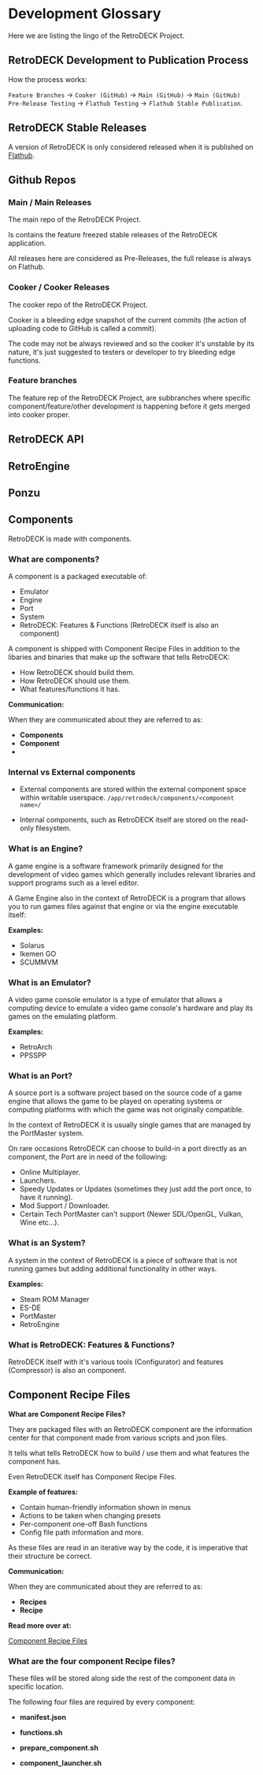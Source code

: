# Development Glossary 

Here we are listing the lingo of the RetroDECK Project.

## RetroDECK Development to Publication Process 

How the process works:

`Feature Branches` -> `Cooker (GitHub)` -> `Main (GitHub)` -> `Main (GitHub) Pre-Release Testing` ->  `Flathub Testing` -> `Flathub Stable Publication`.

## RetroDECK Stable Releases

A version of RetroDECK is only considered released when it is published on [Flathub](https://flathub.org/apps/net.retrodeck.retrodeck).

## Github Repos

### Main / Main Releases

The main repo of the RetroDECK Project.

Is contains the feature freezed stable releases of the RetroDECK application. 

All releases here are considered as Pre-Releases, the full release is always on Flathub.

### Cooker / Cooker Releases

The cooker repo of the RetroDECK Project.

Cooker is a bleeding edge snapshot of the current commits (the action of uploading code to GitHub is called a commit).

The code may not be always reviewed and so the cooker it's unstable by its nature, it's just suggested to testers or developer to try bleeding edge functions.

### Feature branches

The feature rep of the RetroDECK Project, are subbranches where specific component/feature/other development is happening before it gets merged into cooker proper.

## RetroDECK API

## RetroEngine

## Ponzu

## Components

RetroDECK is made with components.

### What are components?

A component is a packaged executable of:

- Emulator
- Engine
- Port
- System
- RetroDECK: Features & Functions (RetroDECK itself is also an component)

A component is shipped with Component Recipe Files in addition to the libaries and binaries that make up the software that tells RetroDECK:

- How RetroDECK should build them.
- How RetroDECK should use them.
- What features/functions it has.

**Communication:**

When they are communicated about they are referred to as: 

- **Components** 
- **<Component Name> Component** 
- **<Component Name>** 

### Internal vs External components

- External components are stored within the external component space within writable userspace. `/app/retrodeck/components/<component name>/`

- Internal components, such as RetroDECK itself are stored on the read-only filesystem.

### What is an Engine?

A game engine is a software framework primarily designed for the development of video games which generally includes relevant libraries and support programs such as a level editor.

A Game Engine also in the context of RetroDECK is a program that allows you to run games files against that engine or via the engine executable itself:

**Examples:** 

- Solarus
- Ikemen GO 
- SCUMMVM

### What is an Emulator?

A video game console emulator is a type of emulator that allows a computing device to emulate a video game console's hardware and play its games on the emulating platform.

**Examples:**

- RetroArch
- PPSSPP

### What is an Port?

A source port is a software project based on the source code of a game engine that allows the game to be played on operating systems or computing platforms with which the game was not originally compatible. 

In the context of RetroDECK it is usually single games that are managed by the PortMaster system. 

On rare occasions RetroDECK can choose to build-in a port directly as an component, the Port are in need of the following:

- Online Multiplayer.
- Launchers.
- Speedy Updates or Updates (sometimes they just add the port once, to have it running).
- Mod Support / Downloader.
- Certain Tech PortMaster can't support (Newer SDL/OpenGL, Vulkan, Wine etc...).


### What is an System?

A system in the context of RetroDECK is a piece of software that is not running games but adding additional functionality in other ways.

**Examples:**

- Steam ROM Manager
- ES-DE
- PortMaster
- RetroEngine

### What is RetroDECK: Features & Functions?

RetroDECK itself with it's various tools (Configurator) and features (Compressor) is also an component.

## Component Recipe Files

**What are Component Recipe Files?**

They are packaged files with an RetroDECK component are the information center for that component made from various scripts and json files.

It tells what tells RetroDECK how to build / use them and what features the component has. 

Even RetroDECK itself has Component Recipe Files.

**Example of features:**

- Contain human-friendly information shown in menus
- Actions to be taken when changing presets
- Per-component one-off Bash functions
- Config file path information and more. 

As these files are read in an iterative way by the code, it is imperative that their structure be correct.

**Communication:**

When they are communicated about they are referred to as: 

- **Recipes**
- **<Component Name> Recipe** 

**Read more over at:**

[Component Recipe Files](../wiki_development/components-api/component-recipe-files.md)

### What are the four component Recipe files?

These files will be stored along side the rest of the component data in specific location.

The following four files are required by every component:

- **manifest.json** 

- **functions.sh** 

- **prepare_component.sh** 

- **component_launcher.sh** 




